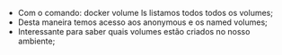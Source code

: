 * Com o comando: docker volume ls listamos todos todos os volumes;
* Desta maneira temos acesso aos anonymous e os named volumes;
* Interessante para saber quais volumes estão criados no nosso ambiente;